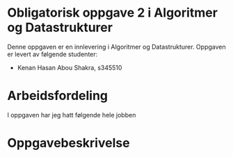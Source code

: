 # Obligatorisk oppgave 2 i Algoritmer og Datastrukturer

Denne oppgaven er en innlevering i Algoritmer og Datastrukturer. 
Oppgaven er levert av følgende studenter:
* Kenan Hasan Abou Shakra,  s345510

# Arbeidsfordeling

I oppgaven har jeg hatt følgende hele jobben

# Oppgavebeskrivelse

